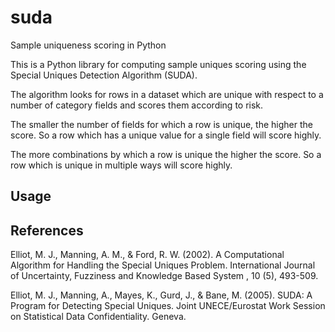 # suda
Sample uniqueness scoring in Python

This is a Python library for computing sample uniques scoring using
the Special Uniques Detection Algorithm (SUDA).

The algorithm looks for rows in a dataset which are unique with
respect to a number of category fields and scores them according
to risk. 

The smaller the number of fields for which a row is unique, the 
higher the score. So a row which has a unique value for a single 
field will score highly.

The more combinations by which a row is unique the higher the score.
So a row which is unique in multiple ways will score highly.

## Usage

## References

Elliot, M. J., Manning, A. M., & Ford, R. W. (2002). A Computational Algorithm for Handling the Special Uniques Problem. International Journal of Uncertainty, Fuzziness and Knowledge Based System , 10 (5), 493-509.

Elliot, M. J., Manning, A., Mayes, K., Gurd, J., & Bane, M. (2005). SUDA: A Program for Detecting Special Uniques. Joint UNECE/Eurostat Work Session on Statistical Data Confidentiality. Geneva.


